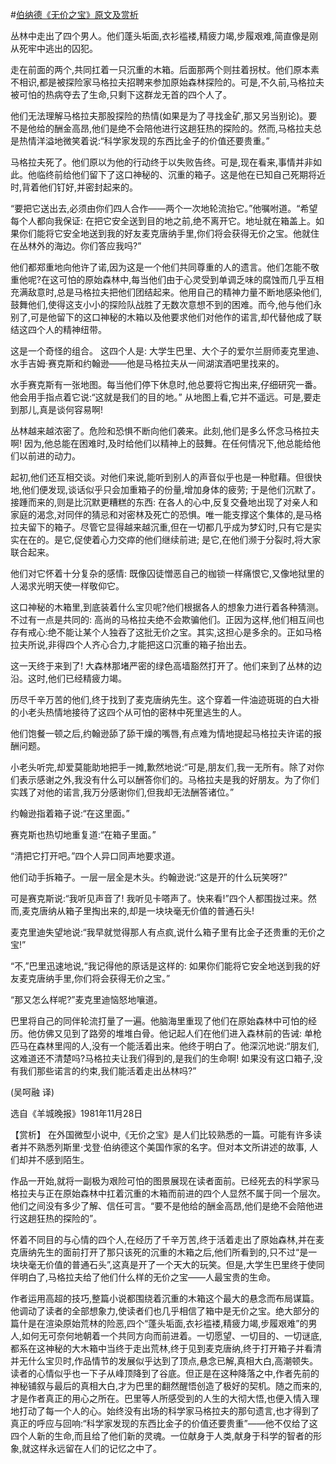 #[伯纳德《无价之宝》原文及赏析](https://www.vrrw.net/wx/15441.html)

丛林中走出了四个男人。他们蓬头垢面,衣衫褴褛,精疲力竭,步履艰难,简直像是刚从死牢中逃出的囚犯。

走在前面的两个,共同扛着一只沉重的木箱。后面那两个则拄着拐杖。他们原本素不相识,都是被探险家马格拉夫招聘来参加原始森林探险的。可是,不久前,马格拉夫被可怕的热病夺去了生命,只剩下这群龙无首的四个人了。

他们无法理解马格拉夫那股探险的热情(如果是为了寻找金矿,那又另当别论)。要不是他给的酬金高昂,他们是绝不会陪他进行这趟狂热的探险的。然而,马格拉夫总是热情洋溢地微笑着说:“科学家发现的东西比金子的价值还要贵重。”

马格拉夫死了。他们原以为他的行动终于以失败告终。可是,现在看来,事情并非如此。他临终前给他们留下了这口神秘的、沉重的箱子。这是他在已知自己死期将近时,背着他们钉好,并密封起来的。

“要把它送出去,必须由你们四人合作——两个一次地轮流抬它。”他嘱咐道。“希望每个人都向我保证: 在把它安全送到目的地之前,绝不离开它。地址就在箱盖上。如果你们能将它安全地送到我的好友麦克唐纳手里,你们将会获得无价之宝。他就住在丛林外的海边。你们答应我吗?”

他们都郑重地向他许了诺,因为这是一个他们共同尊重的人的遗言。他们怎能不敬重他呢?在这可怕的原始森林中,每当他们由于心灵受到单调乏味的腐蚀而几乎互相充满敌意时,总是马格拉夫把他们团结起来。他用自己的精神力量不断地感染他们,鼓舞他们,使得这支小小的探险队战胜了无数次意想不到的困难。而今,他与他们永别了,可是他留下的这口神秘的木箱以及他要求他们对他作的诺言,却代替他成了联结这四个人的精神纽带。

这是一个奇怪的组合。 这四个人是: 大学生巴里、大个子的爱尔兰厨师麦克里迪、水手吉姆·赛克斯和约翰逊——他是马格拉夫从一间湖滨酒吧里找来的。

水手赛克斯有一张地图。每当他们停下休息时,他总要将它掏出来,仔细研究一番。他会用手指点着它说:“这就是我们的目的地。” 从地图上看,它并不遥远。可是,要走到那儿,真是谈何容易啊!

丛林越来越浓密了。危险和恐惧不断向他们袭来。此刻,他们是多么怀念马格拉夫啊! 因为,他总能在困难时,及时给他们以精神上的鼓舞。在任何情况下,他总能给他们以前进的动力。

起初,他们还互相交谈。对他们来说,能听到别人的声音似乎也是一种慰藉。但很快地,他们便发现,谈话似乎只会加重箱子的份量,增加身体的疲劳; 于是他们沉默了。接踵而来的,则是比沉默更糟糕的东西: 在各人的心中,反复交叠地出现了对亲人和家庭的渴念,对同伴的猜忌和对密林及死亡的恐惧。唯一能支撑这个集体的,是马格拉夫留下的箱子。尽管它显得越来越沉重,但在一切都几乎成为梦幻时,只有它是实实在在的。是它,促使着心力交瘁的他们继续前进; 是它,在他们濒于分裂时,将大家联合起来。

他们对它怀着十分复杂的感情: 既像囚徒憎恶自己的枷锁一样痛恨它,又像地狱里的人渴求光明天使一样敬仰它。

这口神秘的木箱里,到底装着什么宝贝呢?他们根据各人的想象力进行着各种猜测。不过有一点是共同的: 高尚的马格拉夫绝不会欺骗他们。正因为这样,他们相互间也存有戒心:绝不能让某个人独吞了这批无价之宝。其实,这担心是多余的。正如马格拉夫所说,非得四个人齐心合力,才能把这口沉重的箱子抬出去。

这一天终于来到了! 大森林那堵严密的绿色高墙豁然打开了。他们来到了丛林的边沿。这时,他们已经精疲力竭。

历尽千辛万苦的他们,终于找到了麦克唐纳先生。这个穿着一件油迹斑斑的白大褂的小老头热情地接待了这四个从可怕的密林中死里逃生的人。

他们饱餐一顿之后,约翰逊舔了舔干燥的嘴唇,有点难为情地提起马格拉夫许诺的报酬问题。

小老头听完,却爱莫能助地把手一摊,歉然地说:“可是,朋友们,我一无所有。除了对你们表示感谢之外,我没有什么可以酬答你们的。马格拉夫是我的好朋友。为了你们实践了对他的诺言,我万分感谢你们,但我却无法酬答诸位。”

约翰逊指着箱子说:“在这里面。”

赛克斯也热切地重复道:“在箱子里面。”

“清把它打开吧。”四个人异口同声地要求道。

他们动手拆箱子。一层一层全是木头。约翰逊说:“这是开的什么玩笑呀?”

可是赛克斯说:“我听见声音了! 我听见卡嗒声了。快来看!”四个人都围拢过来。然而,麦克唐纳从箱子里掏出来的,却是一块块毫无价值的普通石头!

麦克里迪失望地说:“我早就觉得那人有点疯,说什么箱子里有比金子还贵重的无价之宝!”

“不,”巴里迅速地说,“我记得他的原话是这样的: 如果你们能将它安全地送到我的好友麦克唐纳手里,你们将会获得无价之宝。”

“那又怎么样呢?”麦克里迪恼怒地嚷道。

巴里将自己的同伴轮流打量了一遍。他脑海里重现了他们在原始森林中可怕的经历。他仿佛又见到了路旁的堆堆白骨。他记起人们在他们进入森林前的告诫: 单枪匹马在森林里闯的人,没有一个能活着出来。他终于明白了。他深沉地说:“朋友们,这难道还不清楚吗?马格拉夫让我们得到的,是我们的生命啊! 如果没有这口箱子,没有我们那些诺言的约束,我们能活着走出丛林吗?”

(吴呵融 译)

选自《羊城晚报》1981年11月28日



【赏析】 在外国微型小说中,《无价之宝》是人们比较熟悉的一篇。可能有许多读者并不熟悉列斯里·戈登·伯纳德这个美国作家的名字。但对本文所讲述的故事, 人们却并不感到陌生。

作品一开始,就将一副极为艰险可怕的图景展现在读者面前。已经死去的科学家马格拉夫与正在原始森林中扛着沉重的木箱而前进的四个人显然不属于同一个层次。他们之间没有多少了解、信任可言。“要不是他给的酬金高昂,他们是绝不会陪他进行这趟狂热的探险的”。

怀着不同目的与心情的四个人,在经历了千辛万苦,终于活着走出了原始森林,并在麦克唐纳先生的面前打开了那只该死的沉重的木箱之后,他们所看到的,只不过“是一块块毫无价值的普通石头”,这真是开了一个天大的玩笑。但是,大学生巴里终于使同伴明白了,马格拉夫给了他们什么样的无价之宝——人最宝贵的生命。

作者运用高超的技巧,整篇小说都围绕着沉重的木箱这个最大的悬念而布局谋篇。他调动了读者的全部想象力,使读者们也几乎相信了箱中是无价之宝。绝大部分的篇什是在渲染原始荒林的险恶,四个“蓬头垢面,衣衫褴褛,精疲力竭,步履艰难”的男人,如何无可奈何地朝着一个共同方向而前进着。一切愿望、一切目的、一切谜底,都系在这神秘的大木箱中当终于走出荒林,终于见到麦克唐纳,终于打开箱子并看清并无什么宝贝时,作品情节的发展似乎达到了顶点,悬念已解,真相大白,高潮顿失。读者的心情似乎也一下子从峰顶降到了谷底。但正是在这种降落之中,作者先前的神秘铺叙与最后的真相大白,才为巴里的翻然醒悟创造了极好的契机。随之而来的,才是作者真正的用心之所在。巴里等人所感受到的人生的大彻大悟,也便入情入理地打动了每一个人的心。始终没有出场的科学家马格拉夫的那句遗言,也才得到了真正的呼应与回响:“科学家发现的东西比金子的价值还要贵重”——他不仅给了这四个人新的生命,而且给了他们新的灵魂。一位献身于人类,献身于科学的智者的形象,就这样永远留在人们的记忆之中了。

